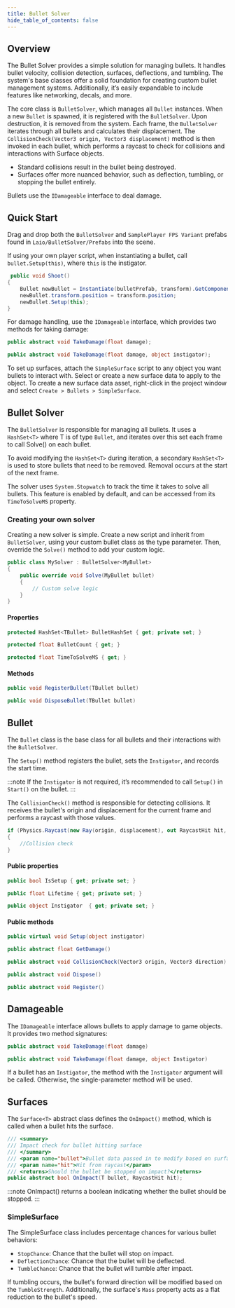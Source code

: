 ```yaml
---
title: Bullet Solver
hide_table_of_contents: false
---
```


## Overview

The Bullet Solver provides a simple solution for managing bullets. It handles bullet velocity, collision detection, surfaces, deflections, and tumbling. The system's base classes offer a solid foundation for creating custom bullet management systems. Additionally, it’s easily expandable to include features like networking, decals, and more.

The core class is `BulletSolver`, which manages all `Bullet` instances. When a new `Bullet` is spawned, it is registered with the `BulletSolver`. Upon destruction, it is removed from the system. Each frame, the `BulletSolver` iterates through all bullets and calculates their displacement. The `CollisionCheck(Vector3 origin, Vector3 displacement)` method is then invoked in each bullet, which performs a raycast to check for collisions and interactions with Surface objects.

- Standard collisions result in the bullet being destroyed.
- Surfaces offer more nuanced behavior, such as deflection, tumbling, or stopping the bullet entirely.

Bullets use the `IDamageable` interface to deal damage.

## Quick Start

Drag and drop both the `BulletSolver` and `SamplePlayer FPS Variant` prefabs found in `Laio/BulletSolver/Prefabs` into the scene.

If using your own player script, when instantiating a bullet, call `bullet.Setup(this)`, where `this` is the instigator.

```csharp
 public void Shoot()
{
    Bullet newBullet = Instantiate(bulletPrefab, transform).GetComponent<Bullet>();
    newBullet.transform.position = transform.position;
    newBullet.Setup(this);
}
```

For damage handling, use the `IDamageable` interface, which provides two methods for taking damage:
```csharp
public abstract void TakeDamage(float damage);
```
```csharp
public abstract void TakeDamage(float damage, object instigator);
```

To set up surfaces, attach the `SimpleSurface` script to any object you want bullets to interact with. Select or create a new surface data to apply to the object. To create a new surface data asset, right-click in the project window and select `Create > Bullets > SimpleSurface`.

## Bullet Solver

The `BulletSolver` is responsible for managing all bullets. It uses a `HashSet<T>` where T is of type `Bullet`, and iterates over this set each frame to call Solve() on each bullet.

To avoid modifying the `HashSet<T>` during iteration, a secondary `HashSet<T>` is used to store bullets that need to be removed. Removal occurs at the start of the next frame.

The solver uses `System.Stopwatch` to track the time it takes to solve all bullets. This feature is enabled by default, and can be accessed from its `TimeToSolveMS` property.

### Creating your own solver

Creating a new solver is simple. Create a new script and inherit from `BulletSolver`, using your custom bullet class as the type parameter. Then, override the `Solve()` method to add your custom logic.

```csharp
public class MySolver : BulletSolver<MyBullet>
{
    public override void Solve(MyBullet bullet)
    {
        // Custom solve logic
    }
}
```


#### Properties

```csharp
protected HashSet<TBullet> BulletHashSet { get; private set; }
```

```csharp
protected float BulletCount { get; }
```

```csharp
protected float TimeToSolveMS { get; }
```

#### Methods

```csharp
public void RegisterBullet(TBullet bullet)
```

```csharp
public void DisposeBullet(TBullet bullet)
```

## Bullet

The `Bullet` class is the base class for all bullets and their interactions with the `BulletSolver`.

The `Setup()` method registers the bullet, sets the `Instigator`, and records the start time. 

:::note
If the `Instigator` is not required, it’s recommended to call `Setup()` in `Start()` on the bullet.
:::

The `CollisionCheck()` method is responsible for detecting collisions. It receives the bullet's origin and displacement for the current frame and performs a raycast with those values.

```csharp
if (Physics.Raycast(new Ray(origin, displacement), out RaycastHit hit, displacement.magnitude, layerMask.value))
{
    //Collision check
}
```

#### Public properties

```csharp
public bool IsSetup { get; private set; }
```

```csharp
public float Lifetime { get; private set; }
```

```csharp
public object Instigator  { get; private set; }
```

#### Public methods

```csharp
public virtual void Setup(object instigator)
```

```csharp
public abstract float GetDamage()
```

```csharp
public abstract void CollisionCheck(Vector3 origin, Vector3 direction)
```

```csharp
public abstract void Dispose()
```

```csharp
public abstract void Register()
```

## Damageable

The `IDamageable` interface allows bullets to apply damage to game objects. It provides two method signatures:

```csharp
public abstract void TakeDamage(float damage)
```

```csharp
public abstract void TakeDamage(float damage, object Instigator)
```

If a bullet has an `Instigator`, the method with the `Instigator` argument will be called. Otherwise, the single-parameter method will be used.

## Surfaces

The `Surface<T>` abstract class defines the `OnImpact()` method, which is called when a bullet hits the surface.

```csharp
/// <summary>
/// Impact check for bullet hitting surface
/// </summary>
/// <param name="bullet">Bullet data passed in to modify based on surface params</param>
/// <param name="hit">Hit from raycast</param>
/// <returns>Should the bullet be stopped on impact?</returns>
public abstract bool OnImpact(T bullet, RaycastHit hit);
```
:::note
OnImpact() returns a boolean indicating whether the bullet should be stopped.
:::

### SimpleSurface

The SimpleSurface class includes percentage chances for various bullet behaviors:

- `StopChance`: Chance that the bullet will stop on impact.
- `DeflectionChance`: Chance that the bullet will be deflected.
- `TumbleChance`: Chance that the bullet will tumble after impact.

If tumbling occurs, the bullet's forward direction will be modified based on the `TumbleStrength`. Additionally, the surface's `Mass` property acts as a flat reduction to the bullet's speed.